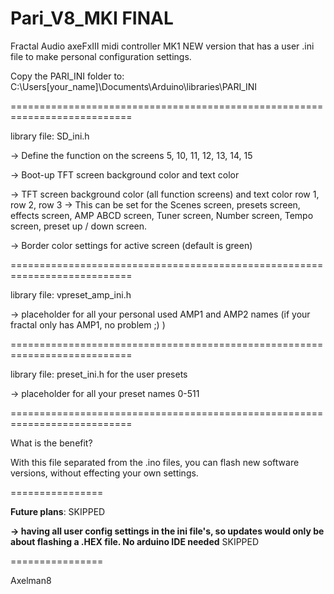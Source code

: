 # Pari_V8_MKI FINAL

 Fractal Audio axeFxIII midi controller MK1
NEW version that has a user .ini file to make personal configuration settings.

Copy the PARI_INI folder to:
C:\Users[your_name]\Documents\Arduino\libraries\PARI_INI

===========================================================================

library file: SD_ini.h

-> Define the function on the screens 5, 10, 11, 12, 13, 14, 15

-> Boot-up TFT screen background color and text color

-> TFT screen background color (all function screens) and text color row 1, row 2, row 3 -> This can be set for the Scenes screen, presets screen, effects screen, AMP ABCD screen, Tuner screen, Number screen, Tempo screen, preset up / down screen.

-> Border color settings for active screen (default is green)

===========================================================================

library file: vpreset_amp_ini.h

-> placeholder for all your personal used AMP1 and AMP2 names   (if your fractal only has AMP1,  no problem ;) )

===========================================================================

library file: preset_ini.h for the user presets

-> placeholder for all your preset names 0-511

===========================================================================

What is the benefit?

With this file separated from the .ino files, you can flash new software versions, without effecting your own settings.

================

**Future plans**: SKIPPED

**-> having all user config settings in the ini file's, so updates would only be about flashing a .HEX file. No arduino IDE needed** SKIPPED

================

Axelman8
